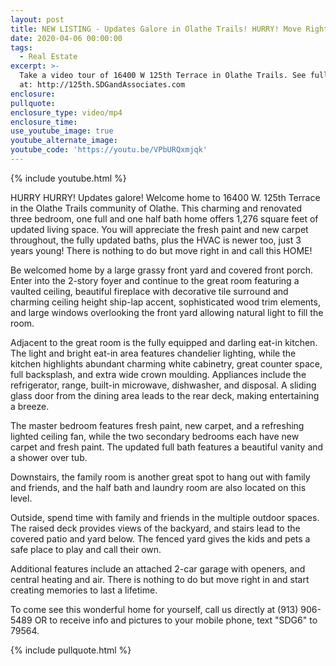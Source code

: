 ```yaml
---
layout: post
title: NEW LISTING - Updates Galore in Olathe Trails! HURRY! Move Right In!
date: 2020-04-06 00:00:00
tags:
  - Real Estate
excerpt: >-
  Take a video tour of 16400 W 125th Terrace in Olathe Trails. See full details
  at: http://125th.SDGandAssociates.com
enclosure:
pullquote:
enclosure_type: video/mp4
enclosure_time:
use_youtube_image: true
youtube_alternate_image:
youtube_code: 'https://youtu.be/VPbURQxmjqk'
---
```


{% include youtube.html %}

HURRY HURRY\! Updates galore\! Welcome home to 16400 W. 125th Terrace in the Olathe Trails community of Olathe. This charming and renovated three bedroom, one full and one half bath home offers 1,276 square feet of updated living space. You will appreciate the fresh paint and new carpet throughout, the fully updated baths, plus the HVAC is newer too, just 3 years young\! There is nothing to do but move right in and call this HOME\!

Be welcomed home by a large grassy front yard and covered front porch. Enter into the 2-story foyer and continue to the great room featuring a vaulted ceiling, beautiful fireplace with decorative tile surround and charming ceiling height ship-lap accent, sophisticated wood trim elements, and large windows overlooking the front yard allowing natural light to fill the room.

Adjacent to the great room is the fully equipped and darling eat-in kitchen. The light and bright eat-in area features chandelier lighting, while the kitchen highlights abundant charming white cabinetry, great counter space, full backsplash, and extra wide crown moulding. Appliances include the refrigerator, range, built-in microwave, dishwasher, and disposal. A sliding glass door from the dining area leads to the rear deck, making entertaining a breeze.

The master bedroom features fresh paint, new carpet, and a refreshing lighted ceiling fan, while the two secondary bedrooms each have new carpet and fresh paint. The updated full bath features a beautiful vanity and a shower over tub.

Downstairs, the family room is another great spot to hang out with family and friends, and the half bath and laundry room are also located on this level.

Outside, spend time with family and friends in the multiple outdoor spaces. The raised deck provides views of the backyard, and stairs lead to the covered patio and yard below. The fenced yard gives the kids and pets a safe place to play and call their own.

Additional features include an attached 2-car garage with openers, and central heating and air. There is nothing to do but move right in and start creating memories to last a lifetime.

To come see this wonderful home for yourself, call us directly at (913) 906-5489 OR to receive info and pictures to your mobile phone, text "SDG6" to 79564.

{% include pullquote.html %}